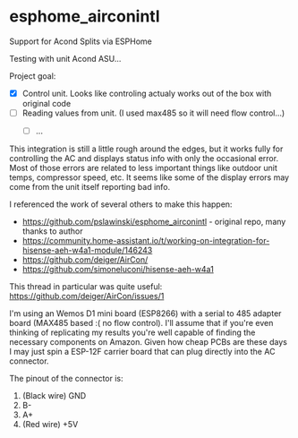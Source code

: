 # esphome_airconintl
Support for Acond Splits via ESPHome

Testing with unit Acond ASU...

Project goal:
- [x] Control unit. Looks like controling actualy works out of the box with original code
- [ ] Reading values from unit. (I used max485 so it will need flow control...)
  - [ ] ... 


This integration is still a little rough around the edges, but it works fully for controlling the AC and displays status info with only the occasional error. Most of those errors are related to less important things like outdoor unit temps, compressor speed, etc. It seems like some of the display errors may come from the unit itself reporting bad info.

I referenced the work of several others to make this happen:
* https://github.com/pslawinski/esphome_airconintl - original repo, many thanks to author
* https://community.home-assistant.io/t/working-on-integration-for-hisense-aeh-w4a1-module/146243
* https://github.com/deiger/AirCon/
* https://github.com/simoneluconi/hisense-aeh-w4a1

This thread in particular was quite useful:
https://github.com/deiger/AirCon/issues/1

I'm using an Wemos D1 mini board (ESP8266) with a serial to 485 adapter board (MAX485 based :( no flow control). I'll assume that if you're even thinking of replicating my results you're well capable of finding the necessary components on Amazon. Given how cheap PCBs are these days I may just spin a ESP-12F carrier board that can plug directly into the AC connector.

The pinout of the connector is:
1) (Black wire) GND
2) B-
3) A+
4) (Red wire) +5V
